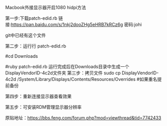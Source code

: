 Macbook外接显示器开启1080 hidpi方法

第一步:下载patch-edid.rb
链接:https://pan.baidu.com/s/1nkj2dooZHg5eHRB7kRCz6g  密码:johi

git中已经有这个文件

第二步：运行行 patch-edid.rb

#cd Downloads

#ruby patch-edid.rb
运行完成后在Downloads目录中生成一个DisplayVendorID-4c2d文件夹
第三步：拷贝文件
sudo cp DisplayVendorID-4c2d   /System/Library/Displays/Contents/Resources/Overrides   #如果重名提前备份

第四步：重新连接显示器查看效果

第五步：可安装RDM管理显示器分辨率


原贴地址：https://bbs.feng.com/forum.php?mod=viewthread&tid=7742433

